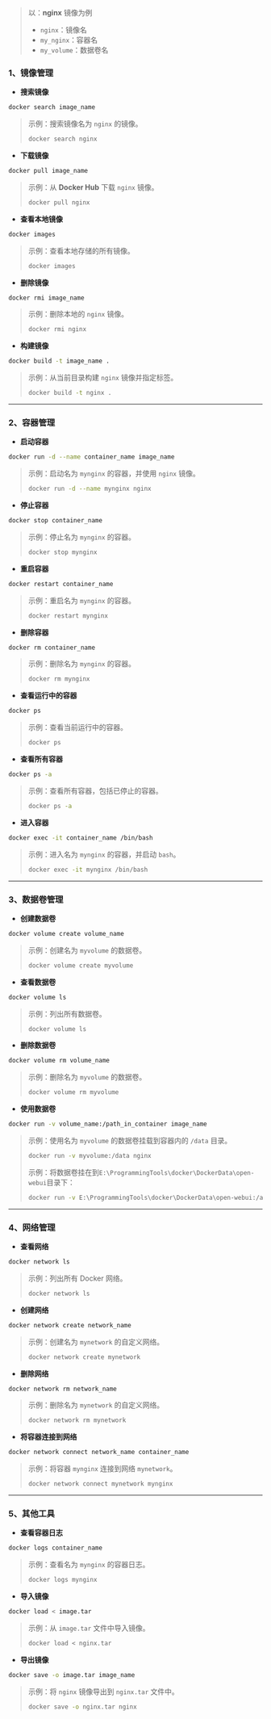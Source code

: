 > 以：**nginx** 镜像为例
>
> - `nginx`：镜像名
> - `my_nginx`：容器名
> - `my_volume`：数据卷名

### 1、镜像管理

- **搜索镜像**

```bash
docker search image_name
```

> 示例：搜索镜像名为 `nginx` 的镜像。
>
> ```bash
> docker search nginx
> ```

- **下载镜像**

```bash
docker pull image_name
```

> 示例：从 **Docker Hub** 下载 `nginx` 镜像。
>
> ```bash
> docker pull nginx
> ```

- **查看本地镜像**

```bash
docker images
```

> 示例：查看本地存储的所有镜像。
>
> ```bash
> docker images
> ```

- **删除镜像**

```bash
docker rmi image_name
```

> 示例：删除本地的 `nginx` 镜像。
>
> ```bash
> docker rmi nginx
> ```

- **构建镜像**

```bash
docker build -t image_name .
```

> 示例：从当前目录构建 `nginx` 镜像并指定标签。
>
> ```bash
> docker build -t nginx .
> ```

------

### 2、容器管理

- **启动容器**

```bash
docker run -d --name container_name image_name
```

> 示例：启动名为 `mynginx` 的容器，并使用 `nginx` 镜像。
>
> ```bash
> docker run -d --name mynginx nginx
> ```

- **停止容器**

```bash
docker stop container_name
```

> 示例：停止名为 `mynginx` 的容器。
>
> ```bash
> docker stop mynginx
> ```

- **重启容器**

```bash
docker restart container_name
```

> 示例：重启名为 `mynginx` 的容器。
>
> ```bash
> docker restart mynginx
> ```

- **删除容器**

```bash
docker rm container_name
```

> 示例：删除名为 `mynginx` 的容器。
>
> ```bash
> docker rm mynginx
> ```

- **查看运行中的容器**

```bash
docker ps
```

> 示例：查看当前运行中的容器。
>
> ```bash
> docker ps
> ```

- **查看所有容器**

```bash
docker ps -a
```

> 示例：查看所有容器，包括已停止的容器。
>
> ```bash
> docker ps -a
> ```

- **进入容器**

```bash
docker exec -it container_name /bin/bash
```

> 示例：进入名为 `mynginx` 的容器，并启动 `bash`。
>
> ```bash
> docker exec -it mynginx /bin/bash
> ```

------

### 3、数据卷管理

- **创建数据卷**

```bash
docker volume create volume_name
```

> 示例：创建名为 `myvolume` 的数据卷。
>
> ```bash
> docker volume create myvolume
> ```

- **查看数据卷**

```bash
docker volume ls
```

> 示例：列出所有数据卷。
>
> ```bash
> docker volume ls
> ```

- **删除数据卷**

```bash
docker volume rm volume_name
```

> 示例：删除名为 `myvolume` 的数据卷。
>
> ```bash
> docker volume rm myvolume
> ```

- **使用数据卷**

```bash
docker run -v volume_name:/path_in_container image_name
```

> 示例：使用名为 `myvolume` 的数据卷挂载到容器内的 `/data` 目录。
>
> ```bash
> docker run -v myvolume:/data nginx
> ```
>
> 示例：将数据卷挂在到`E:\ProgrammingTools\docker\DockerData\open-webui`目录下：
>
> ```bash
> docker run -v E:\ProgrammingTools\docker\DockerData\open-webui:/app/backend/data
> ```

------

### 4、网络管理

- **查看网络**

```bash
docker network ls
```

> 示例：列出所有 Docker 网络。
>
> ```bash
> docker network ls
> ```

- **创建网络**

```bash
docker network create network_name
```

> 示例：创建名为 `mynetwork` 的自定义网络。
>
> ```bash
> docker network create mynetwork
> ```

- **删除网络**

```bash
docker network rm network_name
```

> 示例：删除名为 `mynetwork` 的自定义网络。
>
> ```bash
> docker network rm mynetwork
> ```

- **将容器连接到网络**

```bash
docker network connect network_name container_name
```

> 示例：将容器 `mynginx` 连接到网络 `mynetwork`。
>
> ```bash
> docker network connect mynetwork mynginx
> ```

------

### 5、其他工具

- **查看容器日志**

```bash
docker logs container_name
```

> 示例：查看名为 `mynginx` 的容器日志。
>
> ```bash
> docker logs mynginx
> ```

- **导入镜像**

```bash
docker load < image.tar
```

> 示例：从 `image.tar` 文件中导入镜像。
>
> ```bash
> docker load < nginx.tar
> ```

- **导出镜像**

```bash
docker save -o image.tar image_name
```

> 示例：将 `nginx` 镜像导出到 `nginx.tar` 文件中。
>
> ```bash
> docker save -o nginx.tar nginx
> ```